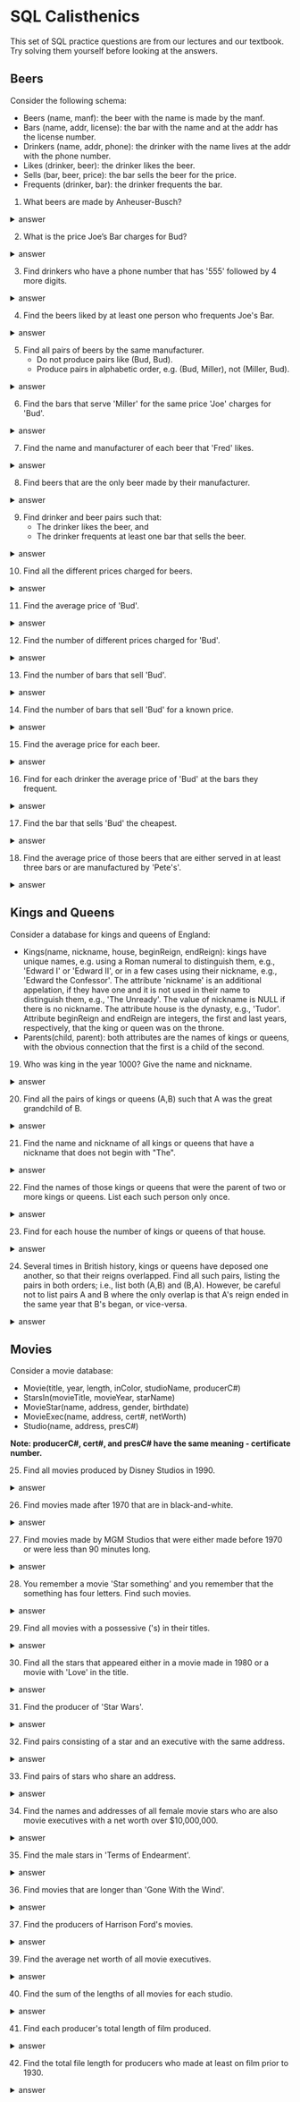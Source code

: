 # SQL Calisthenics

This set of SQL practice questions are from our lectures and our textbook. Try solving them yourself before looking at the answers.

## Beers
Consider the following schema:
* Beers (name, manf): the beer with the name is made by the manf.
* Bars (name, addr, license): the bar with the name and at the addr has the
  license number.
* Drinkers (name, addr, phone): the drinker with the name lives at the addr with
  the phone number.
* Likes (drinker, beer): the drinker likes the beer.
* Sells (bar, beer, price): the bar sells the beer for the price.
* Frequents (drinker, bar): the drinker frequents the bar.

1. What beers are made by Anheuser-Busch?
<details>
<summary>answer</summary>

```sql
SELECT name
FROM Beers
WHERE manf = 'Anheuser-Busch';
```
</details>

2. What is the price Joe’s Bar charges for Bud?
<details>
<summary>answer</summary>

```sql
SELECT price
FROM Sells
WHERE bar = 'Joe''s Bar' AND beer = 'Bud';
```
</details>

3. Find drinkers who have a phone number that has '555' followed by 4 more digits.
<details>
<summary>answer</summary>

```sql
SELECT name
FROM Drinkers
WHERE phone LIKE '%555-____';
```
</details>

4. Find the beers liked by at least one person who frequents Joe's Bar.
<details>
<summary>answer</summary>

```sql
SELECT beer
FROM LIKES
WHERE drinker IN
  (SELECT drinker
   FROM Frequents
   WHERE bar = 'Joe''s Bar');

SELECT beer
FROM Likes, Frequents
WHERE bar = 'Joe''s Bar' AND Frequents.drinker = Likes.drinker;
```
</details>

5. Find all pairs of beers by the same manufacturer.
    * Do not produce pairs like (Bud, Bud).
    * Produce pairs in alphabetic order, e.g. (Bud, Miller), not (Miller, Bud).
<details>
<summary>answer</summary>

```sql
SELECT b1.name,b2.name
FROM Beers b1, Beers b2
WHERE b1.manf = b2.manf AND b1.name < b2.name;
```
</details>

6. Find the bars that serve 'Miller' for the same price 'Joe' charges for 'Bud'.
<details>
<summary>answer</summary>

```sql
SELECT bar
FROM Sells
WHERE beer = 'Miller' AND price =
  (SELECT price
   FROM Sells
   WHERE bar = 'Joe''s Bar' AND beer = 'Bud');
```
</details>

7. Find the name and manufacturer of each beer that 'Fred' likes.
<details>
<summary>answer</summary>

```sql
SELECT name, manf
FROM Likes, Beers
WHERE beer = name AND drinker = 'Fred';

SELECT name, manf
FROM Beers
WHERE name IN
  (SELECT beer
   FROM Likes
   WHERE drinker = 'Fred');
```
</details>

8. Find beers that are the only beer made by their manufacturer.
<details>
<summary>answer</summary>

```sql
SELECT name
FROM Beers B
WHERE NOT EXISTS
  (SELECT *
   FROM Beers
   WHERE B.name <> name AND B.manf = manf);
```
</details>

9. Find drinker and beer pairs such that:
    * The drinker likes the beer, and
    * The drinker frequents at least one bar that sells the beer.
<details>
<summary>answer</summary>

```sql
(SELECT drinker, beer
 FROM Likes)
INTERSET
(SELECT drinker, beer
 FROM Frequents F, Sells S
 WHERE F.bar = S.bar);
```
</details>

10. Find all the different prices charged for beers.
<details>
<summary>answer</summary>

```sql
SELECT DISTINCT price
FROM Sells;
```
</details>

11. Find the average price of 'Bud'.
<details>
<summary>answer</summary>

```sql
SELECT AVG(price)
FROM Sells
WHERE beer = 'Bud';
```
</details>

12. Find the number of different prices charged for 'Bud'.
<details>
<summary>answer</summary>

```sql
SELECT COUNT(DISTINCT price)
FROM Sells
WHERE beer = 'Bud';
```
</details>

13. Find the number of bars that sell 'Bud'.
<details>
<summary>answer</summary>

```sql
SELECT COUNT(*)
FROM Sells
WHERE beer = 'Bud';
```
</details>

14. Find the number of bars that sell 'Bud' for a known price.
<details>
<summary>answer</summary>

```sql
SELECT COUNT(price)
FROM Sells
WHERE beer = 'Bud';
```
</details>

15. Find the average price for each beer.
<details>
<summary>answer</summary>

```sql
SELECT beer, AVG(price)
FROM Sells
GROUP BY beer;
```
</details>

16. Find for each drinker the average price of 'Bud' at the bars they frequent.
<details>
<summary>answer</summary>

```sql
SELECT drinker, AVG(price)
FROM Sells S, Frequents F
WHERE S.bar = F.bar AND beer = 'Bud'
GROUP BY drinker;
```
</details>

17. Find the bar that sells 'Bud' the cheapest.
<details>
<summary>answer</summary>

```sql
SELECT bar
FROM Sells
WHERE price =
  (SELECT MIN(price)
   FROM Sells
   WHERE beer = 'Bud') AND beer = 'Bud';
```
</details>

18. Find the average price of those beers that are either served in at least
    three bars or are manufactured by 'Pete's'.
<details>
<summary>answer</summary>

```sql
SELECT beer, avg(price)
FROM Sells S, Beers B
WHERE S.beer = B.name AND
  ((SELECT count(*)
    FROM Sells
    WHERE beer = B.name) > 2) OR B.manf = 'Pete''s')
GROUP BY beer;

SELECT beer, AVG(price)
FROM Sells
GROUP BY beer
HAVING COUNT(bar) > 2 OR beer IN
(SELECT name
 FROM Beers
 WHERE manf = 'Pete''s');
```
</details>

## Kings and Queens
Consider a database for kings and queens of England:
* Kings(name, nickname, house, beginReign, endReign): kings have unique names,
  e.g. using a Roman numeral to distinguish them, e.g., 'Edward I' or
  'Edward II', or in a few cases using their nickname, e.g., 'Edward the
  Confessor'. The attribute 'nickname' is an additional appelation, if they have
  one and it is not used in their name to distinguish them, e.g., 'The Unready'.
  The value of nickname is NULL if there is no nickname. The attribute house is
  the dynasty, e.g., 'Tudor'. Attribute beginReign and endReign are integers,
  the first and last years, respectively, that the king or queen was on the throne.
* Parents(child, parent): both attributes are the names of kings or queens, with
  the obvious connection that the first is a child of the second.

19. Who was king in the year 1000? Give the name and nickname.
<details>
<summary>answer</summary>

```sql
SELECT name, nickname
FROM Kings
WHERE beginReign <= 1000 AND endReign >= 1000;
```
</details>

20. Find all the pairs of kings or queens (A,B) such that A was the great
    grandchild of B.
<details>
<summary>answer</summary>

```sql
SELECT p1.child, p3.parent
FROM Parents p1, Parents p2, Parents p3
WHERE p1.parent = p2.child AND p2.parent = p3.child;
```
</details>

21. Find the name and nickname of all kings or queens that have a nickname that
    does not begin with "The".
<details>
<summary>answer</summary>

```sql
SELECT name, nickname
FROM Kings
WHERE nickname NOT LIKE 'The%';
```
</details>

22. Find the names of those kings or queens that were the parent of two or
    more kings or queens. List each such person only once.
<details>
<summary>answer</summary>

```sql
SELECT parent
FROM Parents
GROUP BY parent
HAVING COUNT(*) > 1;
```
</details>

23. Find for each house the number of kings or queens of that house.
<details>
<summary>answer</summary>

```sql
SELECT house, COUNT(*)
FROM Kings
GROUP BY house;
```
</details>

24. Several times in British history, kings or queens have deposed one another,
    so that their reigns overlapped. Find all such pairs, listing the pairs in
    both orders; i.e., list both (A,B) and (B,A). However, be careful not to
    list pairs A and B where the only overlap is that A's reign ended in the
    same year that B's began, or vice-versa.
<details>
<summary>answer</summary>

```sql
SELECT k1.name, k2.name
FROM Kings k1, Kings k2
WHERE (k1.beginReign < k2.beginReign AND k1.endReign > k2.beginReign)
OR (k2.beginReign < k1.beginReign AND k1.endReign < k2.endReign);
```
</details>

## Movies
Consider a movie database:
* Movie(title, year, length, inColor, studioName, producerC#)
* StarsIn(movieTitle, movieYear, starName)
* MovieStar(name, address, gender, birthdate)
* MovieExec(name, address, cert#, netWorth)
* Studio(name, address, presC#)

__Note: producerC#, cert#, and presC# have the same meaning - certificate
number.__

25. Find all movies produced by Disney Studios in 1990.
<details>
<summary>answer</summary>

```sql
SELECT *
FROM Movie
WHERE studioName = 'Disney' AND year = 1990;
```
</details>

26. Find movies made after 1970 that are in black-and-white.
<details>
<summary>answer</summary>

```sql
SELECT title
FROM Movie
WHERE year > 1970 AND NOT inColor;
```
</details>

27. Find movies made by MGM Studios that were either made before 1970 or were
    less than 90 minutes long.
<details>
<summary>answer</summary>

```sql
SELECT title
FROM Movie
WHERE (year > 1970 OR length < 90) AND studioName = 'MGM';
```
</details>

28. You remember a movie 'Star something' and you remember that the something
    has four letters. Find such movies.
<details>
<summary>answer</summary>

```sql
SELECT title
FROM Movie
WHERE title LIKE 'Star____';
```
</details>

29. Find all movies with a possessive ('s) in their titles.
<details>
<summary>answer</summary>

```sql
SELECT title
FROM Movie
WHERE title LIKE '%''s%';
```
</details>

30. Find all the stars that appeared either in a movie made in 1980 or a movie
    with 'Love' in the title.
<details>
<summary>answer</summary>

```sql
SELECT starName
FROM Movie
WHERE movieYear = 1980 OR moiveTitle LIKE "%Love%";
```
</details>

31. Find the producer of 'Star Wars'.
<details>
<summary>answer</summary>

```sql
SELECT name
FROM Movie, MovieExec
WHERE title = 'Star Wars' AND producerC# = cert#;
```
</details>

32. Find pairs consisting of a star and an executive with the same address.
<details>
<summary>answer</summary>

```sql
SELECT MovieStar.name, MovieExec.name
FROM MovieStar, MovieExec
WHERE MovieStar.address = MoiveExec.address;
```
</details>

33. Find pairs of stars who share an address.
<details>
<summary>answer</summary>

```sql
SELECT Star1.name, Star2.name
FROM MovieStar AS Star1, MovieStar AS Star2
WHERE Star1.address = Star2.address AND Star1.name < Star2.name;
```
</details>

34. Find the names and addresses of all female movie stars who are also movie
    executives with a net worth over $10,000,000.
<details>
<summary>answer</summary>

```sql
(SELECT name, address
 FROM MovieStar
 WHERE gender = 'F')
INTERSECT
(SELECT name, address
 FROM MovieExec
 WHERE netWorth > 10000000);
```
</details>

35. Find the male stars in 'Terms of Endearment'.
<details>
<summary>answer</summary>

```sql
FROM Movie, StarsIn, MovieStar
WHERE title = movieTitle AND starName = name
AND gender = 'male' AND title = 'Terms of Endearment';
```
</details>

36. Find movies that are longer than 'Gone With the Wind'.
<details>
<summary>answer</summary>

```sql
SELECT title
FROM Moive
WHERE length > (SELECT length FROM Movie WHERE title = 'Gone With the Wind');
```
</details>

37. Find the producers of Harrison Ford's movies.
<details>
<summary>answer</summary>
```sql
SELECT name
FROM MovieExec
WHERE cert# IN
  (SELECT producerC#
   FROM Movie
   WHERE (title, year) IN
     (SELECT movieTitle, movieYear
      FROM StarsIn
      WHERE starName = 'Harrison Ford'
     )
   );

SElECT name
FROM MovieExec, Movie, StarsIn
WHERE cert# = producerC#
AND title = movieTitle
AND year = movieYear
AND starName = 'Harrison Ford';
```
</details>

38. Find the titles that have been used for two or more movies.
<details>
<summary>answer</summary>

```sql
SELECT title
FROM Movie AS Old
WHERE year < ANY
  (SElECT year
   FROM Movie
   WHERE title = Old.title
  );

SELECT title
FROM Movie
GROUP BY title
HAVING count(*) > 1;
```
</details>

39. Find the average net worth of all movie executives.
<details>
<summary>answer</summary>

```sql
SELECT AVG(netWorth)
FROM MovieExec;
```
</details>

40. Find the sum of the lengths of all movies for each studio.
<details>
<summary>answer</summary>

```sql
SELECT studioName, SUM(length)
FROM Movie
GROUP BY studioName;
```
</details>

41. Find each producer's total length of film produced.
<details>
<summary>answer</summary>

```sql
SELECT name, SUM(length)
FROM MovieExec, Movie
WHERE producerC# = cert#
GROUP BY name;
```
</details>

42. Find the total file length for producers who made at least on film prior
    to 1930.
<details>
<summary>answer</summary>

```sql
SELECT name, SUM(length)
FROM MovieExec, Movie
WHERE producerC# = cert#
GROUP BY name
HAVING MIN(year) < 1930;
```
</details>
